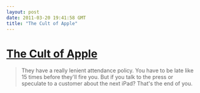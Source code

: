 ```yaml
---
layout: post
date: 2011-03-20 19:41:58 GMT
title: "The Cult of Apple"
---
```

# [The Cult of Apple](http://www.popularmechanics.com/print-this/confessions-of-an-apple-store-employee?page=all)

> They have a really lenient attendance policy. You have to be late like 15 times before they'll fire you. But if you talk to the press or speculate to a customer about the next iPad? That's the end of you. 
